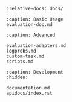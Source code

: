 ```{include} ../README.md
:relative-docs: docs/
```

```{toctree}
:caption: Basic Usage
evaluation-doc.md
```

```{toctree}
:caption: Advanced

evaluation-adapters.md
logprobs.md
custom-task.md
scripts.md
```

```{toctree}
:caption: Development
:hidden:

documentation.md
apidocs/index.rst
```